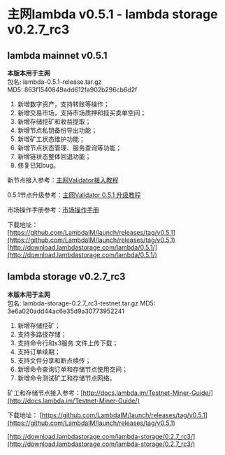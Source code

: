 # 主网lambda v0.5.1 - lambda storage v0.2.7_rc3

## lambda mainnet v0.5.1

**本版本用于主网**  
包名: lambda-0.5.1-release.tar.gz   
MD5: 863f1540849add612fa902b296cb6d2f  

1. 新增数字资产，支持转账等操作；
2. 新增交易市场，支持市场质押和挂买卖单空间；
3. 新增存储挖矿和收益提取；
4. 新增节点私钥备份导出功能；
5. 新增矿工状态维护功能；
6. 新增节点状态管理、服务查询等功能；
7. 新增链状态整体回退功能；
8. 修复已知bug。


新节点接入参考：[主网Validator接入教程](http://docs.lambda.im/Mainnet-Validator-Guide/)   

0.5.1节点升级参考：[主网Validator 0.5.1 升级教程](http://docs.lambda.im/Mainnet-Validator-Upgrade-Guide/)

市场操作手册参考：[市场操作手册](http://docs.lambda.im/Market-Delegate-Operation-Guide/)

下载地址：  
[https://github.com/LambdaIM/launch/releases/tag/v0.5.1](https://github.com/LambdaIM/launch/releases/tag/v0.5.1)  
[http://download.lambdastorage.com/lambda/0.5.1/](http://download.lambdastorage.com/lambda/0.5.1/)

## lambda storage v0.2.7_rc3

**本版本用于主网**  
包名: lambda-storage-0.2.7_rc3-testnet.tar.gz
MD5: 3e6a020add44ac6e35d9a30773952241

1. 新增存储挖矿；
2. 支持多路径存储；
3. 支持命令行和s3服务 文件上传下载；
4. 支持订单续期；
5. 支持文件分享和断点续传；
6. 新增命令查询订单和存储节点使用空间；
7. 新增命令测试矿工和存储节点网络。


矿工和存储节点接入参考：[http://docs.lambda.im/Testnet-Miner-Guide/](http://docs.lambda.im/Testnet-Miner-Guide/) 

下载地址： 
[https://github.com/LambdaIM/launch/releases/tag/v0.5.1](https://github.com/LambdaIM/launch/releases/tag/v0.5.1)

[http://download.lambdastorage.com/lambda-storage/0.2.7_rc3/](http://download.lambdastorage.com/lambda-storage/0.2.7_rc3/)